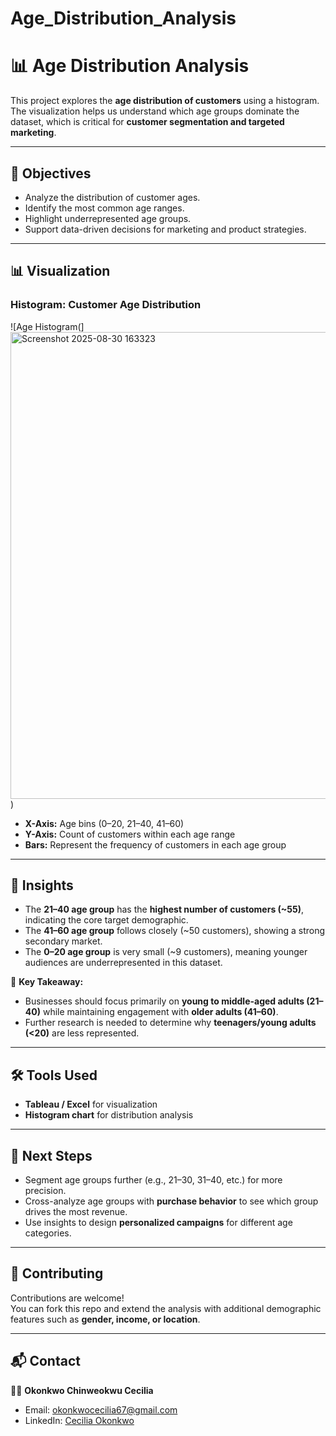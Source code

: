 # Age_Distribution_Analysis

# 📊 Age Distribution Analysis

This project explores the **age distribution of customers** using a histogram.  
The visualization helps us understand which age groups dominate the dataset, which is critical for **customer segmentation and targeted marketing**.  

---

## 🚀 Objectives
- Analyze the distribution of customer ages.  
- Identify the most common age ranges.  
- Highlight underrepresented age groups.  
- Support data-driven decisions for marketing and product strategies.  

---

## 📊 Visualization

### Histogram: Customer Age Distribution
![Age Histogram(]<img width="1130" height="747" alt="Screenshot 2025-08-30 163323" src="https://github.com/user-attachments/assets/3bf500a6-450b-459e-bef0-11ab62ac1ffa" />)


- **X-Axis:** Age bins (0–20, 21–40, 41–60)  
- **Y-Axis:** Count of customers within each age range  
- **Bars:** Represent the frequency of customers in each age group  

---

## 🔎 Insights
- The **21–40 age group** has the **highest number of customers (~55)**, indicating the core target demographic.  
- The **41–60 age group** follows closely (~50 customers), showing a strong secondary market.  
- The **0–20 age group** is very small (~9 customers), meaning younger audiences are underrepresented in this dataset.  

📌 **Key Takeaway:**  
- Businesses should focus primarily on **young to middle-aged adults (21–40)** while maintaining engagement with **older adults (41–60)**.  
- Further research is needed to determine why **teenagers/young adults (<20)** are less represented.  

---

## 🛠 Tools Used
- **Tableau / Excel** for visualization  
- **Histogram chart** for distribution analysis  

---

## 📌 Next Steps
- Segment age groups further (e.g., 21–30, 31–40, etc.) for more precision.  
- Cross-analyze age groups with **purchase behavior** to see which group drives the most revenue.  
- Use insights to design **personalized campaigns** for different age categories.  

---

## 🤝 Contributing
Contributions are welcome!  
You can fork this repo and extend the analysis with additional demographic features such as **gender, income, or location**.  

---

## 📬 Contact
👩‍💻 **Okonkwo Chinweokwu Cecilia**  
- Email: [okonkwocecilia67@gmail.com](mailto:okonkwocecilia67@gmail.com)  
- LinkedIn: [ Cecilia Okonkwo](https://linkedin.com/in/okonkwo-cecilia)  

